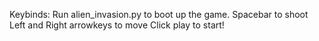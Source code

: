Keybinds:
Run alien_invasion.py to boot up the game.
Spacebar to shoot
Left and Right arrowkeys to move
Click play to start!
